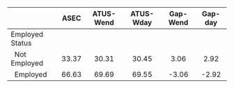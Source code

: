 
|                      |         ASEC |    ATUS-Wend |    ATUS-Wday |     Gap-Wend |      Gap-day |
| -------------------- | :----------: | :----------: | :----------: | :----------: | :----------: |
| Employed Status      |              |              |              |              |              |
| &nbsp;&nbsp;Not Employed |        33.37 |        30.31 |        30.45 |         3.06 |         2.92 |
| &nbsp;&nbsp;Employed |        66.63 |        69.69 |        69.55 |        -3.06 |        -2.92 |

